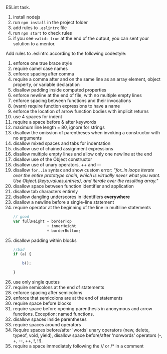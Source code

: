 ESLint task.
1. install nodejs
1. run `npm install` in the project folder
1. add rules to `.eslintrc` file
1. run `npm start` to check rules
1. if you see `valid: true` at the end of the output, you can sent your solution to a mentor.

Add rules to .eslintrc according to the following codestyle:

1. enforce one true brace style
1. require camel case names
1. enforce spacing after comma
1. require a comma after and on the same line as an array element, object property, or variable declaration
1. disallow padding inside computed properties
1. enforce newline at the end of file, with no multiple empty lines
1. enforce spacing between functions and their invocations
1. (warn) require function expressions to have a name
1. enforce the location of arrow function bodies with implicit returns
1. use 4 spaces for indent
1. require a space before & after keywords
1. maximum line length = 80, ignore for strings
1. disallow the omission of parentheses when invoking a constructor with no arguments
1. disallow mixed spaces and tabs for indentation
1. disallow use of chained assignment expressions
1. disallow multiple empty lines and allow only one newline at the end
1. disallow use of the Object constructor
1. disallow use of unary operators, ++ and --
1. disallow `for..in` syntax and show custom error:
_"for..in loops iterate over the entire prototype chain, which is virtually never what you want. Use Object.{keys,values,entries}, and iterate over the resulting array."_
1. disallow space between function identifier and application
1. disallow tab characters entirely
1. disallow dangling underscores in identifiers **everywhere**
1. disallow a newline before a single-line statement
1. require operator at the beginning of the line in multiline statements
    ```javascript
    // good
    var fullHeight = borderTop
                   + innerHeight
                   + borderBottom;
    ```
1. disallow padding within blocks
    ```javascript
    //bad
    if (a) {
    
        b();
    
    }
    ```
1. use only single quotes
1. require semicolons at the end of statements
1. enforce spacing after semicolons
1. enforce that semicolons are at the end of statements
1. require space before blocks
1. require space before opening parenthesis in anonymous and arrow functions. Exception: named functions.
1. disallow spaces inside parentheses
1. require spaces around operators
1. Require spaces before/after 'words' unary operators (new, delete, typeof, void, yield), disallow space before/after 'nonwords' operators (-, +, --, ++, !, !!).
1. require a space immediately following the // or /* in a comment